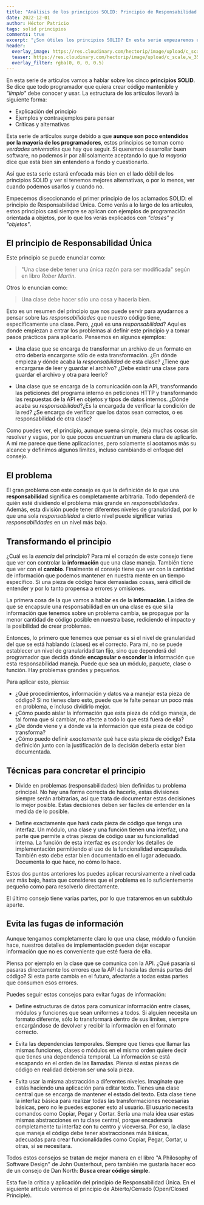 ```yaml
---
title: "Análisis de los principios SOLID: Principio de Responsabilidad Única"
date: 2022-12-01
author: Héctor Patricio
tags: solid principios
comments: true
excerpt: "¿Son útiles los principios SOLID? En esta serie empezaremos una exploración para ver si podemos aplicarlos mejor o si vale la pena seguirlos."
header:
  overlay_image: https://res.cloudinary.com/hectorip/image/upload/c_scale,w_1010/v1669958588/2113646631_star_explosion_Highly_detailed__surrealism__trending_on_art_station__triadic_color_scheme__smooth__sharp_focus__matte__elegant__the_most_beautiful_image_ever_seen__illustration__digital_paint__dark__gloomy__octane_render__8k__4k__otkltm.png
  teaser: https://res.cloudinary.com/hectorip/image/upload/c_scale,w_350/v1669958588/2113646631_star_explosion_Highly_detailed__surrealism__trending_on_art_station__triadic_color_scheme__smooth__sharp_focus__matte__elegant__the_most_beautiful_image_ever_seen__illustration__digital_paint__dark__gloomy__octane_render__8k__4k__otkltm.png
  overlay_filter: rgba(0, 0, 0, 0.5)
---
```


En esta serie de artículos vamos a hablar sobre los cinco **principios SOLID**. Se dice que todo programador que quiera crear código mantenible y _"limpio"_ debe conocer y usar. La estructura de los artículos llevará la siguiente forma:

- Explicación del principio
- Ejemplos y contraejemplos para pensar
- Críticas y alternativas

Esta serie de artículos surge debido a que **aunque son poco entendidos por la mayoría de los programadores**, estos principios se toman como _verdades universales_ que hay que seguir. Si queremos desarrollar buen software, no podemos ir por allí solamente aceptando lo que _la mayoría_ dice que está bien sin entenderlo a fondo y cuestionarlo.

Así que esta serie estará enfocada más bien en el lado débil de los principios SOLID y ver si tenemos mejores alternativas, o por lo menos, ver cuando podemos usarlos y cuando no.

Empecemos diseccionando el primer principio de los aclamados SOLID: el principio de Responsabilidad Única. Como verás a lo largo de los artículos, estos principios casi siempre se aplican con ejemplos de programación orientada a objetos, por lo que los verás explicados con _"clases"_ y _"objetos"_.

## El principio de Responsabilidad Única

Este principio se puede enunciar como:

> "Una clase debe tener una única razón para ser modificada" según en libro _Rober Martin_.

Otros lo enuncian como:

> Una clase debe hacer sólo una cosa y hacerla bien.

Esto es un resumen del principio que nos puede servir para ayudarnos a pensar sobre las _responsabilidades_ que nuestro código tiene, específicamente una clase. Pero, ¿qué es una _responsabilidad_? Aquí es donde empiezan a entrar los problemas al definir este principio y a tomar pasos prácticos para aplicarlo. Pensemos en algunos ejemplos:

- Una clase que se encarga de transformar un archivo de un formato en otro debería encargarse sólo de esta transformación. ¿En dónde empieza y dónde acaba la _responsabilidad_ de esta clase? ¿Tiene que encargarse de leer y guardar el archivo? ¿Debe existir una clase para guardar el archivo y otra para leerlo?

- Una clase que se encarga de la comunicación con la API, transformando las peticiones del programa interno en peticiones HTTP y transformando las respuestas de la API en objetos y tipos de datos internos. ¿Dónde acaba su _responsabilidad_?¿Es la encargada de verificar la condición de la red? ¿Se encarga de verificar que los datos sean correctos, o es responsabilidad de otra clase?

Como puedes ver, el principio, aunque suena simple, deja muchas cosas sin resolver y vagas, por lo que pocos encuentran un manera clara de aplicarlo. A mi me parece que tiene aplicaciones, pero solamente si acotamos más su alcance y definimos algunos límites, incluso cambiando el enfoque del consejo.

## El problema

El gran problema con este consejo es que la definición de lo que una **responsabilidad** significa es completamente arbitraria. Todo dependerá de quién esté dividiendo el problema más grande en _responsabilidades_. Además, esta división puede tener diferentes niveles de granularidad, por lo que una sola _responsabilidad_ a cierto nivel puede significar varias _responsabilidades_ en un nivel más bajo.

## Transformando el principio

¿Cuál es la _esencia_ del principio? Para mi el corazón de este consejo tiene que ver con controlar la **información** que una clase maneja. También tiene que ver con el **cambio**. Finalmente el consejo tiene que ver con la cantidad de información que podemos mantener en nuestra mente en un tiempo específico. Si una pieza de código hace demasiadas cosas, será difícil de entender y por lo tanto propensa a errores y omisiones.

La primera  cosa de la que vamos a hablar es de la **información**. La idea de que se encapsule una responsabilidad en un una clase es que si la información que tenemos sobre un problema cambia, se propague por la menor cantidad de código posible en nuestra base, rediciendo el impacto y la posibilidad de crear problemas.

Entonces, lo primero que tenemos que pensar es si el nivel de granularidad del que se está hablando (clases) es el correcto. Para mi, no se puede establecer un nivel de granularidad tan fijo, sino que dependerá del programador que decida dónde **encapsular o esconder** la información que esta responsabilidad maneja. Puede que sea un módulo, paquete, clase o función. Hay problemas grandes y pequeños.

Para aplicar esto, piensa:

- ¿Qué procedimientos, información y datos va a manejar esta pieza de código? Si no tienes claro esto, puede que te falte pensar un poco más en problema, e incluso dividirlo mejor.
- ¿Cómo puedo aislar la información que esta pieza de código maneja, de tal forma que si cambiar, no afecte a todo lo que está fuera de ella?
- ¿De dónde viene y a dónde va la información que esta pieza de código transforma?
- ¿Cómo puedo definir _exactamente_ qué hace esta pieza de código? Esta definición junto con la justificación de la decisión debería estar bien documentada.

## Técnicas para concretar el principio

- Divide en problemas (responsabilidades) bien definidas tu problema principal. No hay una forma correcta de hacerlo, estas divisiones siempre serán arbitrarias, así que trata de documentar estas decisiones lo mejor posible. Estas decisiones deben ser fáciles de entender en la medida de lo posible.

- Define exactamente que hará cada pieza de código que tenga una interfaz. Un módulo, una clase y una función tienen una interfaz, una parte que permite a otras piezas de código usar su funcionalidad interna. La función de esta interfaz es _esconder_ los detalles de implementación permitiendo el uso de la funcionalidad encapsulada. También esto debe estar bien documentado en el lugar adecuado. Documenta lo que hace, no cómo lo hace.

Estos dos puntos anteriores los puedes aplicar recursivamente a nivel cada vez más bajo, hasta que consideres que el problema es lo suficientemente pequeño como para resolverlo directamente.

El último consejo tiene varias partes, por lo que trataremos en un subtítulo aparte.

## Evita las fugas de información

Aunque tengamos completamente claro lo que una clase, módulo o función hace, nuestros detalles de implementación pueden dejar escapar información que no es conveniente que esté fuera de ella.

Piensa por ejemplo en la clase que se comunica con la API. ¿Qué pasaría si pasaras directamente los errores que la API da hacia las demás partes del código? Si esta parte cambia en el futuro, afectarás a todas estas partes que consumen esos errores.

Puedes seguir estos consejos para evitar fugas de información:

- Define estructuras de datos para comunicar información entre clases, módulos y funciones que sean uniformes a todos. Si alguien necesita un formato diferente, sólo lo transformará dentro de sus límites, siempre encargándose de devolver y  recibir la información en el formato correcto.

- Evita las dependencias temporales. Siempre que tienes que llamar las mismas funciones, clases o módulos en el mismo orden quiere decir que tienes una dependencia temporal. La información se está escapando en el orden de las llamadas. Piensa si estas piezas de código en realidad debieron ser una sola pieza.

- Evita usar la misma abstracción a diferentes niveles. Imagínate que estás haciendo una aplicación para editar texto. Tienes una clase central que se encarga de mantener el estado del texto. Esta clase tiene la interfaz básica para realizar todas las transformaciones necesarias básicas, pero no le puedes exponer esto al usuario. El usuario necesita comandos como Copiar, Pegar y Cortar. Sería una mala idea usar estas mismas abstracciones en tu clase central, porque encadenaría completamente tu interfaz con tu centro y viceversa. Por eso, la clase que maneja el código debe tener abstracciones más básicas, adecuadas para crear funcionalidades como Copiar, Pegar, Cortar, u otras, si se necesitara.

Todos estos consejos se tratan de mejor manera en el libro "A Philosophy of Software Design" de John Ousterhout, pero también me gustaría hacer eco de un consejo de Dan North: **Busca crear código simple.**

Esta fue la crítica y aplicación del principio de Responsabilidad Única. En el siguiente artículo veremos el principio de Abierto/Cerrado (Open/Closed Principle).
